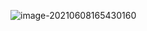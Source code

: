 ![image-20210608165430160](C:\Users\xiaofei\AppData\Roaming\Typora\typora-user-images\image-20210608165430160.png)

